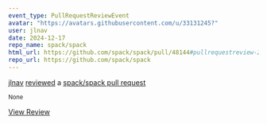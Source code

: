 ```yaml
---
event_type: PullRequestReviewEvent
avatar: "https://avatars.githubusercontent.com/u/33131245?"
user: jlnav
date: 2024-12-17
repo_name: spack/spack
html_url: https://github.com/spack/spack/pull/48144#pullrequestreview-2509270183
repo_url: https://github.com/spack/spack
---
```


<a href='https://github.com/jlnav' target='_blank'>jlnav</a> <a href='https://github.com/spack/spack/pull/48144#pullrequestreview-2509270183' target='_blank'>reviewed</a> a <a href='https://github.com/spack/spack/pull/48144' target='_blank'>spack/spack pull request</a>

<small>None</small>

<a href='https://github.com/spack/spack/pull/48144#pullrequestreview-2509270183' target='_blank'>View Review</a>